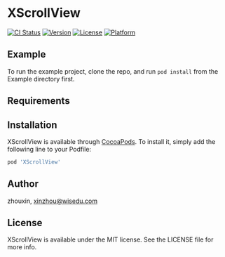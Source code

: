 # XScrollView

[![CI Status](https://img.shields.io/travis/zhouxin/XScrollView.svg?style=flat)](https://travis-ci.org/zhouxin/XScrollView)
[![Version](https://img.shields.io/cocoapods/v/XScrollView.svg?style=flat)](https://cocoapods.org/pods/XScrollView)
[![License](https://img.shields.io/cocoapods/l/XScrollView.svg?style=flat)](https://cocoapods.org/pods/XScrollView)
[![Platform](https://img.shields.io/cocoapods/p/XScrollView.svg?style=flat)](https://cocoapods.org/pods/XScrollView)

## Example

To run the example project, clone the repo, and run `pod install` from the Example directory first.

## Requirements

## Installation

XScrollView is available through [CocoaPods](https://cocoapods.org). To install
it, simply add the following line to your Podfile:

```ruby
pod 'XScrollView'
```

## Author

zhouxin, xinzhou@wisedu.com

## License

XScrollView is available under the MIT license. See the LICENSE file for more info.
